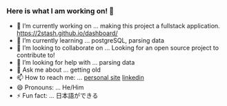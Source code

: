### Here is what I am working on!  👋

- 🔭 I’m currently working on ... making this project a fullstack application. https://2stash.github.io/dashboard/
- 🌱 I’m currently learning ... postgreSQL, parsing data
- 👯 I’m looking to collaborate on ... Looking for an open source project to contribute to!
- 🤔 I’m looking for help with ... parsing data
- 💬 Ask me about ... getting old
- 📫 How to reach me: ... [personal site](https://www.danwestlund.com/) [linkedin](https://www.linkedin.com/in/daniel-westlund-a52a2b73/)
- 😄 Pronouns: ... He/Him
- ⚡ Fun fact: ... 日本語ができる

